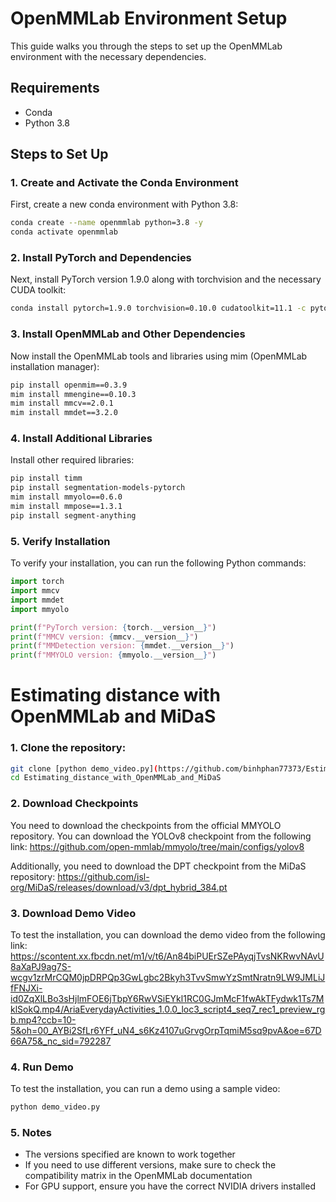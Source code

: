 # OpenMMLab Environment Setup 
 
This guide walks you through the steps to set up the OpenMMLab environment with the necessary dependencies. 
 
## Requirements 
 
- Conda 
- Python 3.8 
 
## Steps to Set Up 
 
### 1. Create and Activate the Conda Environment 
First, create a new conda environment with Python 3.8: 
 
```bash 
conda create --name openmmlab python=3.8 -y
conda activate openmmlab
```

### 2. Install PyTorch and Dependencies
Next, install PyTorch version 1.9.0 along with torchvision and the necessary CUDA toolkit:

```bash
conda install pytorch=1.9.0 torchvision=0.10.0 cudatoolkit=11.1 -c pytorch
```

### 3. Install OpenMMLab and Other Dependencies
Now install the OpenMMLab tools and libraries using mim (OpenMMLab installation manager):

```bash
pip install openmim==0.3.9
mim install mmengine==0.10.3
mim install mmcv==2.0.1
mim install mmdet==3.2.0
```

### 4. Install Additional Libraries
Install other required libraries:

```bash
pip install timm
pip install segmentation-models-pytorch
mim install mmyolo==0.6.0
mim install mmpose==1.3.1
pip install segment-anything
```

### 5. Verify Installation
To verify your installation, you can run the following Python commands:

```python
import torch
import mmcv
import mmdet
import mmyolo

print(f"PyTorch version: {torch.__version__}")
print(f"MMCV version: {mmcv.__version__}")
print(f"MMDetection version: {mmdet.__version__}")
print(f"MMYOLO version: {mmyolo.__version__}")
```
# Estimating distance with OpenMMLab and MiDaS

### 1. Clone the repository:

```bash
git clone [python demo_video.py](https://github.com/binhphan77373/Estimating_distance_with_OpenMMLab_and_MiDaS.git)
cd Estimating_distance_with_OpenMMLab_and_MiDaS
```

### 2. Download Checkpoints

You need to download the checkpoints from the official MMYOLO repository. You can download the YOLOv8 checkpoint from the following link: https://github.com/open-mmlab/mmyolo/tree/main/configs/yolov8

Additionally, you need to download the DPT checkpoint from the MiDaS repository:
https://github.com/isl-org/MiDaS/releases/download/v3/dpt_hybrid_384.pt

### 3. Download Demo Video
To test the installation, you can download the demo video from the following link:
https://scontent.xx.fbcdn.net/m1/v/t6/An84biPUErSZePAyqjTvsNKRwvNAvU8aXaPJ9ag7S-wcgv1zrMrCQM0jpDRPQp3GwLgbc2Bkyh3TvvSmwYzSmtNratn9LW9JMLiJfFNJXi-id0ZqXlLBo3sHjlmFOE6jTbpY6RwVSiEYkl1RC0GJmMcF1fwAkTFydwk1Ts7MklSokQ.mp4/AriaEverydayActivities_1.0.0_loc3_script4_seq7_rec1_preview_rgb.mp4?ccb=10-5&oh=00_AYBi2SfLr6YFf_uN4_s6Kz4107uGrvgOrpTqmiM5sq9pvA&oe=67D66A75&_nc_sid=792287

### 4. Run Demo
To test the installation, you can run a demo using a sample video:

```bash
python demo_video.py
```

### 5. Notes

- The versions specified are known to work together
- If you need to use different versions, make sure to check the compatibility matrix in the OpenMMLab documentation
- For GPU support, ensure you have the correct NVIDIA drivers installed


